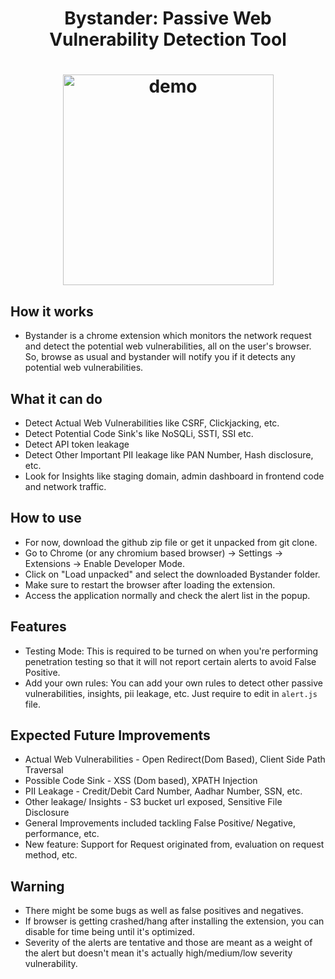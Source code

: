 


<h1 align="center" id="welcome">Bystander: Passive Web Vulnerability Detection Tool<h1>
<p align="center"><img width="337" alt="demo" src="https://github.com/user-attachments/assets/42a22b8e-a8da-40d7-b65f-275c09ec5484" /><br></p>

## How it works
- Bystander is a chrome extension which monitors the network request and detect the potential web vulnerabilities, all on the user's browser. So, browse as usual and bystander will notify you if it detects any potential web vulnerabilities.

## What it can do
- Detect Actual Web Vulnerabilities like CSRF, Clickjacking, etc.
- Detect Potential Code Sink's like NoSQLi, SSTI, SSI etc.
- Detect API token leakage
- Detect Other Important PII leakage like PAN Number, Hash disclosure, etc.
- Look for Insights like staging domain, admin dashboard in frontend code and network traffic.

## How to use
- For now, download the github zip file or get it unpacked from git clone.
- Go to Chrome (or any chromium based browser) -> Settings -> Extensions -> Enable Developer Mode.
- Click on "Load unpacked" and select the downloaded Bystander folder.
- Make sure to restart the browser after loading the extension. 
- Access the application normally and check the alert list in the popup.

## Features
- Testing Mode: This is required to be turned on when you're performing penetration testing so that it will not report certain alerts to avoid False Positive.
- Add your own rules: You can add your own rules to detect other passive vulnerabilities, insights, pii leakage, etc. Just require to edit in `alert.js` file.

## Expected Future Improvements
- Actual Web Vulnerabilities - Open Redirect(Dom Based), Client Side Path Traversal
- Possible Code Sink - XSS (Dom based), XPATH Injection
- PII Leakage - Credit/Debit Card Number, Aadhar Number, SSN, etc.
- Other leakage/ Insights - S3 bucket url exposed, Sensitive File Disclosure
- General Improvements included tackling False Positive/ Negative, performance, etc.
- New feature: Support for Request originated from, evaluation on request method, etc.

## Warning
- There might be some bugs as well as false positives and negatives.
- If browser is getting crashed/hang after installing the extension, you can disable for time being until it's optimized.
- Severity of the alerts are tentative and those are meant as a weight of the alert but doesn't mean it's actually high/medium/low severity vulnerability.
